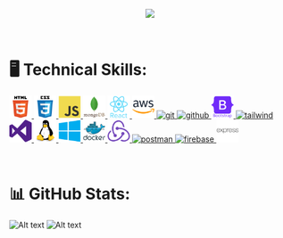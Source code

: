 
<p align="center"> 
    <img src="https://readme-typing-svg.herokuapp.com?color=E22FE4&width=380&height=28&lines=Hi👋+I'm+Hitesh+Yadav;Open-Source+Enthusiast..;Learning+In+Public..;Nice+To+Meet+You+....&center=true"></a></p>
<br/>
 
# 🖥️ Technical Skills: 
<p align="left">
  <a href="https://www.w3schools.com/html/" target="_blank" rel="no-referrer">
    <img src="https://raw.githubusercontent.com/devicons/devicon/master/icons/html5/html5-original-wordmark.svg" alt="html5" width="40" height="40"/>
  </a>
  <a href="https://www.w3schools.com/css/" target="_blank" rel="noreferrer">
    <img src="https://raw.githubusercontent.com/devicons/devicon/master/icons/css3/css3-original-wordmark.svg" alt="css3" width="40" height="40"/>
  </a> 

  <a href="https://developer.mozilla.org/en-US/docs/Web/JavaScript" target="_blank" rel="noreferrer">
    <img src="https://raw.githubusercontent.com/devicons/devicon/master/icons/javascript/javascript-original.svg" alt="javascript" width="40" height="40"/>
  </a>  
  <a href="https://www.mongodb.com/" target="_blank" rel="noreferrer">
    <img src="https://raw.githubusercontent.com/devicons/devicon/master/icons/mongodb/mongodb-original-wordmark.svg" alt="mongodb" width="40" height="40"/>
  </a>
  <a href="https://reactjs.org/" target="_blank" rel="noreferrer">
    <img src="https://raw.githubusercontent.com/devicons/devicon/master/icons/react/react-original-wordmark.svg" alt="react" width="40" height="40"/>
  </a> 
  <a href="https://aws.amazon.com" target="_blank" rel="noreferrer">
    <img src="https://raw.githubusercontent.com/devicons/devicon/master/icons/amazonwebservices/amazonwebservices-original-wordmark.svg" alt="aws" width="40" height="40"/>
  </a>  
  <a href="https://git-scm.com/" target="_blank" rel="noreferrer">
    <img src="https://www.vectorlogo.zone/logos/git-scm/git-scm-icon.svg" alt="git" width="40" height="40"/>
  </a>
  <a href="https://www.github.com" target="_blank" rel="noreferrer">
    <img src="https://www.vectorlogo.zone/logos/github/github-icon.svg" alt="github" width="40" height="40"/>
  </a> 
  <a href="https://getbootstrap.com" target="_blank" rel="noreferrer">
    <img src="https://raw.githubusercontent.com/devicons/devicon/master/icons/bootstrap/bootstrap-plain-wordmark.svg" alt="bootstrap" width="40" height="40"/>
  </a>
  <a href="https://tailwindcss.com/" target="_blank" rel="noreferrer">
    <img src="https://www.vectorlogo.zone/logos/tailwindcss/tailwindcss-icon.svg" alt="tailwind" width="40" height="40"/>
  </a> 
   
  <a href="https://code.visualstudio.com/" target="_blank" rel="no-referrer">
    <img src="https://raw.githubusercontent.com/devicons/devicon/master/icons/visualstudio/visualstudio-plain.svg" alt="vs code" width="40" height="40"/>
  </a> 
  <a href="https://www.linux.org/" target="_blank" rel="no-referrer">
    <img src="https://raw.githubusercontent.com/devicons/devicon/master/icons/linux/linux-original.svg" alt="Linux" width="40" height="40"/>
  </a>
  <a href="https://www.microsoft.com/en-us/windows" target="_blank" rel="no-referrer">
    <img src="https://raw.githubusercontent.com/devicons/devicon/master/icons/windows8/windows8-original.svg" alt="windows" width="40" height="40"/>
  </a> 
  <a href="https://www.docker.com/" target="_blank" rel="no-referrer">
    <img src="https://raw.githubusercontent.com/devicons/devicon/master/icons/docker/docker-original-wordmark.svg" alt="docker" width="40" height="40"/>
  </a> 
  <a href="https://redux.js.org" target="_blank" rel="no-referrer">
    <img src="https://raw.githubusercontent.com/devicons/devicon/master/icons/redux/redux-original.svg" alt="redux" width="40" height="40"/>
  </a>
 
  <a href="https://www.getpostman.com/" target="_blank" rel="no-referrer">
    <img src="https://www.vectorlogo.zone/logos/getpostman/getpostman-icon.svg" alt="postman" width="40" height="40"/>
  </a>
 
  <a href="https://firebase.google.com/" target="_blank" rel="no-referrer">
    <img src="https://www.vectorlogo.zone/logos/firebase/firebase-icon.svg" alt="firebase" width="40" height="40"/>
  </a> 
    <a href="https://expressjs.com/" target="_blank" rel="no-referrer">
    <img src="https://raw.githubusercontent.com/devicons/devicon/master/icons/express/express-original-wordmark.svg" alt="express" width="40" height="40"/>
  </a>
</p>
<br/>
  
# 📊 GitHub Stats:
![Alt text](https://github-readme-stats.vercel.app/api/top-langs/?username=hitesh-y&theme=light&border=false&include_all_commits=true&count_private=true&layout=compact)
![Alt text](https://github-readme-streak-stats.herokuapp.com/?user=hitesh-y&theme=light&hide_border=false) 
 

 
